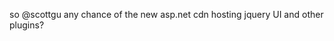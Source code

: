 <!--
id: 189853302
link: http://kevinisom.info/post/189853302/so-scottgu-any-chance-of-the-new-asp-net-cdn
slug: so-scottgu-any-chance-of-the-new-asp-net-cdn
date: Thu Sep 17 2009 14:30:22 GMT+1200 (NZST)
raw: {"blog_name":"kevinisom","id":189853302,"post_url":"http://kevinisom.info/post/189853302/so-scottgu-any-chance-of-the-new-asp-net-cdn","slug":"so-scottgu-any-chance-of-the-new-asp-net-cdn","type":"text","date":"2009-09-17 02:30:22 GMT","timestamp":1253154622,"state":"published","format":"html","reblog_key":"J5JpzMLR","tags":[],"short_url":"http://tmblr.co/Zw68YyBKEvs","highlighted":[],"feed_item":"http://twitter.com/kev_nz/statuses/4040364749","from_feed_id":"650289","note_count":0,"title":null,"body":"<p>so @scottgu any chance of the new asp.net cdn hosting jquery UI and other plugins?</p>"}
publish: 2009-09-017
tags: 
title: null
-->


so @scottgu any chance of the new asp.net cdn hosting jquery UI and
other plugins?


